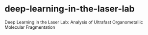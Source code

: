 # deep-learning-in-the-laser-lab
Deep Learning in the Laser Lab: Analysis of Ultrafast Organometallic Molecular Fragmentation
